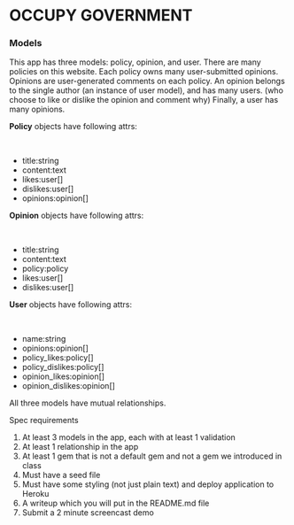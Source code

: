 <h1>OCCUPY GOVERNMENT</h1>
<h3>Models</h3>
<p>This app has three models: policy, opinion, and user. There are many policies on this website. Each policy owns many user-submitted opinions. Opinions are user-generated comments on each policy. An opinion belongs to the single author (an instance of user model), and has many users. (who choose to like or dislike the opinion and comment why) Finally, a user has many opinions.</p>

<p><strong>Policy</strong> objects have following attrs:</p><br>
<ul>
  <li>title:string</li>
  <li>content:text</li>
  <li>likes:user[]</li>
  <li>dislikes:user[]</li>
  <li>opinions:opinion[]</li>
</ul>
<p><strong>Opinion</strong> objects have following attrs:</p><br>
<ul>
  <li>title:string</li>
  <li>content:text</li>
  <li>policy:policy</li>
  <li>likes:user[]</li>
  <li>dislikes:user[]</li>
</ul>
<p><strong>User</strong> objects have following attrs:</p><br>
<ul>
  <li>name:string</li>
  <li>opinions:opinion[]</li>
  <li>policy_likes:policy[]</li>
  <li>policy_dislikes:policy[]</li>
  <li>opinion_likes:opinion[]</li>
  <li>opinion_dislikes:opinion[]</li>
</ul>
<p>All three models have mutual relationships.</p>
Spec requirements

1.	At least 3 models in the app, each with at least 1 validation
2. 	At least 1 relationship in the app
3.	At least 1 gem that is not a default gem and not a gem we introduced in class
4.	Must have a seed file
5.	Must have some styling (not just plain text) and deploy application to Heroku
6.	A writeup which you will put in the README.md file
8.	Submit a 2 minute screencast demo
